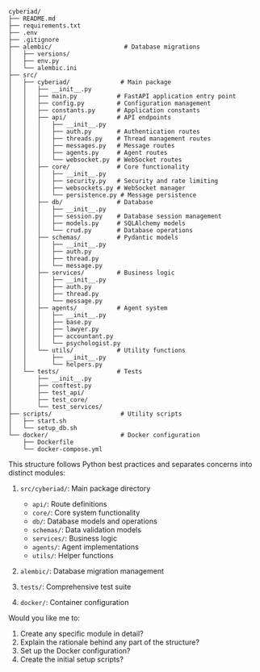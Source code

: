 ```
cyberiad/
├── README.md
├── requirements.txt
├── .env
├── .gitignore
├── alembic/                    # Database migrations
│   ├── versions/
│   ├── env.py
│   └── alembic.ini
├── src/
│   ├── cyberiad/              # Main package
│   │   ├── __init__.py
│   │   ├── main.py           # FastAPI application entry point
│   │   ├── config.py         # Configuration management
│   │   ├── constants.py      # Application constants
│   │   ├── api/              # API endpoints
│   │   │   ├── __init__.py
│   │   │   ├── auth.py       # Authentication routes
│   │   │   ├── threads.py    # Thread management routes
│   │   │   ├── messages.py   # Message routes
│   │   │   ├── agents.py     # Agent routes
│   │   │   └── websocket.py  # WebSocket routes
│   │   ├── core/             # Core functionality
│   │   │   ├── __init__.py
│   │   │   ├── security.py   # Security and rate limiting
│   │   │   ├── websockets.py # WebSocket manager
│   │   │   └── persistence.py # Message persistence
│   │   ├── db/               # Database
│   │   │   ├── __init__.py
│   │   │   ├── session.py    # Database session management
│   │   │   ├── models.py     # SQLAlchemy models
│   │   │   └── crud.py       # Database operations
│   │   ├── schemas/          # Pydantic models
│   │   │   ├── __init__.py
│   │   │   ├── auth.py
│   │   │   ├── thread.py
│   │   │   └── message.py
│   │   ├── services/         # Business logic
│   │   │   ├── __init__.py
│   │   │   ├── auth.py
│   │   │   ├── thread.py
│   │   │   └── message.py
│   │   ├── agents/           # Agent system
│   │   │   ├── __init__.py
│   │   │   ├── base.py
│   │   │   ├── lawyer.py
│   │   │   ├── accountant.py
│   │   │   └── psychologist.py
│   │   └── utils/            # Utility functions
│   │       ├── __init__.py
│   │       └── helpers.py
│   └── tests/                # Tests
│       ├── __init__.py
│       ├── conftest.py
│       ├── test_api/
│       ├── test_core/
│       └── test_services/
├── scripts/                   # Utility scripts
│   ├── start.sh
│   └── setup_db.sh
└── docker/                    # Docker configuration
    ├── Dockerfile
    └── docker-compose.yml
```

This structure follows Python best practices and separates concerns into distinct modules:

1. `src/cyberiad/`: Main package directory
   - `api/`: Route definitions
   - `core/`: Core system functionality
   - `db/`: Database models and operations
   - `schemas/`: Data validation models
   - `services/`: Business logic
   - `agents/`: Agent implementations
   - `utils/`: Helper functions

2. `alembic/`: Database migration management

3. `tests/`: Comprehensive test suite

4. `docker/`: Container configuration

Would you like me to:
1. Create any specific module in detail?
2. Explain the rationale behind any part of the structure?
3. Set up the Docker configuration?
4. Create the initial setup scripts?
